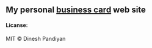 ## My personal [business card](https://grendach.github.io/) web site


#### Licanse:
MIT © Dinesh Pandiyan